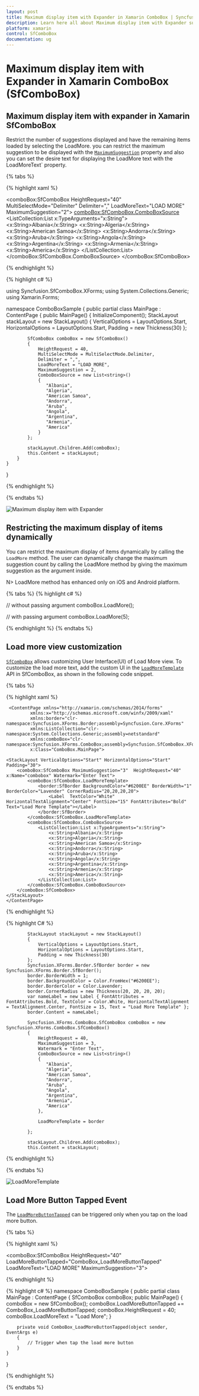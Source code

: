 ```yaml
---
layout: post
title: Maximum display item with Expander in Xamarin ComboBox | Syncfusion
description: Learn here all about Maximum display item with Expander support in Syncfusion Xamarin ComboBox (SfComboBox) control and more.
platform: xamarin
control: SfComboBox
documentation: ug
---
```

# Maximum display item with Expander in Xamarin ComboBox (SfComboBox)

## Maximum display item with expander in Xamarin SfComboBox

Restrict the number of suggestions displayed and have the remaining items loaded by selecting the LoadMore. you can restrict the maximum suggestion to be displayed with the [`MaximumSuggestion`](https://help.syncfusion.com/cr/xamarin/Syncfusion.XForms.ComboBox.SfComboBox.html#Syncfusion_XForms_ComboBox_SfComboBox_MaximumSuggestion) property and also you can set the desire text for displaying the LoadMore text with the LoadMoreText` property.

{% tabs %}

{% highlight xaml %}

<?xml version="1.0" encoding="utf-8" ?>
<ContentPage xmlns="http://xamarin.com/schemas/2014/forms"
             xmlns:x="http://schemas.microsoft.com/winfx/2009/xaml"
             xmlns:comboBox="clr-namespace:Syncfusion.SfComboBox.XForms;assembly=Syncfusion.SfComboBox.XForms"
             xmlns:ListCollection="clr-namespace:System.Collections.Generic;assembly=netstandard"
             xmlns:local="clr-namespace:ComboBoxSample"
             x:Class="ComboBoxSample.MainPage">
    <StackLayout VerticalOptions="Start" 
                 HorizontalOptions="Start" 
                 Padding="30">
        <comboBox:SfComboBox HeightRequest="40"
                             MultiSelectMode="Delimiter"
                             Delimiter=","
                             LoadMoreText="LOAD MORE"
                             MaximumSuggestion="2">
            <comboBox:SfComboBox.ComboBoxSource>
               <ListCollection:List x:TypeArguments="x:String">
                    <x:String>Albania</x:String>
                    <x:String>Algeria</x:String>
                    <x:String>American Samoa</x:String>
                    <x:String>Andorra</x:String>
                    <x:String>Aruba</x:String>
                    <x:String>Angola</x:String>
                    <x:String>Argentina</x:String>
                    <x:String>Armenia</x:String>
                    <x:String>America</x:String>
                </ListCollection:List>
            </comboBox:SfComboBox.ComboBoxSource>
        </comboBox:SfComboBox>
    </StackLayout>
</ContentPage>

{% endhighlight %}

{% highlight c# %}

using Syncfusion.SfComboBox.XForms;
using System.Collections.Generic;
using Xamarin.Forms;

namespace ComboBoxSample
{
    public partial class MainPage : ContentPage
    {
        public MainPage()
        {
            InitializeComponent();
            StackLayout stackLayout = new StackLayout()
            {
                VerticalOptions = LayoutOptions.Start,
                HorizontalOptions = LayoutOptions.Start,
                Padding = new Thickness(30)
            };

            SfComboBox comboBox = new SfComboBox()
            {
                HeightRequest = 40,
                MultiSelectMode = MultiSelectMode.Delimiter,
                Delimiter = ",",
                LoadMoreText = "LOAD MORE",
                MaximumSuggestion = 2,
                ComboBoxSource = new List<string>()
                {
                   "Albania",
                   "Algeria",
                   "American Samoa",
                   "Andorra",
                   "Aruba",
                   "Angola",
                   "Argentina",
                   "Armenia",
                   "America"
                }
            };

            stackLayout.Children.Add(comboBox);
            this.Content = stackLayout;
        }
    }
}

{% endhighlight %}

{% endtabs %}


![Maximum display item with Expander](images/Maximum-display-item-with-Expander/LoadMore.png)

## Restricting the maximum display of items dynamically

You can restrict the maximum display of items dynamically by calling the `LoadMore` method. The user can dynamically change the maximum suggestion count by calling the LoadMore method by giving the maximum suggestion as the argument inside.

N> LoadMore method has enhanced only on iOS and Android platform.

{% tabs %}
{% highlight c# %}

// without passing argument
comboBox.LoadMore();

// with passing argument
comboBox.LoadMore(5);

{% endhighlight %}
{% endtabs %}

## Load more view customization

[`SfComboBox`](https://help.syncfusion.com/cr/xamarin/Syncfusion.XForms.ComboBox.SfComboBox.html) allows customizing User Interface(UI) of Load More view.
To customize the load more text, add the custom UI in the [`LoadMoreTemplate`](https://help.syncfusion.com/cr/xamarin/Syncfusion.XForms.ComboBox.SfComboBox.html#Syncfusion_XForms_ComboBox_SfComboBox_LoadMoreTemplate) API in SfComboBox, as shown in the following code snippet.

{% tabs %}

{% highlight xaml %}

     <ContentPage xmlns="http://xamarin.com/schemas/2014/forms"
             xmlns:x="http://schemas.microsoft.com/winfx/2009/xaml"
             xmlns:border="clr-namespace:Syncfusion.XForms.Border;assembly=Syncfusion.Core.XForms"
			 xmlns:ListCollection="clr-namespace:System.Collections.Generic;assembly=netstandard"
             xmlns:comboBox="clr-namespace:Syncfusion.XForms.ComboBox;assembly=Syncfusion.SfComboBox.XForms"
             x:Class="ComboBox.MainPage">
    
    <StackLayout VerticalOptions="Start" HorizontalOptions="Start" Padding="30">
        <comboBox:SfComboBox MaximumSuggestion="3"  HeightRequest="40" x:Name="combobox" Watermark="Enter Text">
            <comboBox:SfComboBox.LoadMoreTemplate>
                <border:SfBorder BackgroundColor="#6200EE" BorderWidth="1" BorderColor="Lavender" CornerRadius="20,20,20,20">
                    <Label  TextColor="White"  HorizontalTextAlignment="Center" FontSize="15" FontAttributes="Bold" Text="Load More Template"></Label>
                </border:SfBorder>
            </comboBox:SfComboBox.LoadMoreTemplate>
            <comboBox:SfComboBox.ComboBoxSource>
                <ListCollection:List x:TypeArguments="x:String">
                    <x:String>Albania</x:String>
                    <x:String>Algeria</x:String>
                    <x:String>American Samoa</x:String>
                    <x:String>Andorra</x:String>
                    <x:String>Aruba</x:String>
                    <x:String>Angola</x:String>
                    <x:String>Argentina</x:String>
                    <x:String>Armenia</x:String>
                    <x:String>America</x:String>
                </ListCollection:List>
            </comboBox:SfComboBox.ComboBoxSource>
        </comboBox:SfComboBox>
    </StackLayout>
    </ContentPage>

{% endhighlight %} 

{% highlight C# %}

 
            StackLayout stackLayout = new StackLayout()
            {
                VerticalOptions = LayoutOptions.Start,
                HorizontalOptions = LayoutOptions.Start,
                Padding = new Thickness(30)
            };
            Syncfusion.XForms.Border.SfBorder border = new Syncfusion.XForms.Border.SfBorder();
            border.BorderWidth = 1;
            border.BackgroundColor = Color.FromHex("#6200EE");
            border.BorderColor = Color.Lavender;
            border.CornerRadius = new Thickness(20, 20, 20, 20);
            var nameLabel = new Label { FontAttributes = FontAttributes.Bold, TextColor = Color.White, HorizontalTextAlignment = TextAlignment.Center, FontSize = 15, Text = "Load More Template" };
            border.Content = nameLabel;

            Syncfusion.XForms.ComboBox.SfComboBox comboBox = new Syncfusion.XForms.ComboBox.SfComboBox()
            {
                HeightRequest = 40,
                MaximumSuggestion = 3,
                Watermark = "Enter Text",
                ComboBoxSource = new List<string>()
                {
                   "Albania",
                   "Algeria",
                   "American Samoa",
                   "Andorra",
                   "Aruba",
                   "Angola",
                   "Argentina",
                   "Armenia",
                   "America"
                },

                LoadMoreTemplate = border

            };

            stackLayout.Children.Add(comboBox);
            this.Content = stackLayout;

{% endhighlight %}

{% endtabs %}

![LoadMoreTemplate](images/Maximum-display-item-with-Expander/LoadMoreTemplate.png)

## Load More Button Tapped Event

The [`LoadMoreButtonTapped`](https://help.syncfusion.com/cr/xamarin/Syncfusion.XForms.ComboBox.SfComboBox.html#Syncfusion_XForms_ComboBox_SfComboBox_LoadMoreButtonTapped) can be triggered only when you tap on the load more button.

{% tabs %}

{% highlight xaml %}

 <comboBox:SfComboBox HeightRequest="40"
                      LoadMoreButtonTapped="ComboBox_LoadMoreButtonTapped"
                      LoadMoreText="LOAD MORE"
                      MaximumSuggestion="3">

{% endhighlight %}

{% highlight c# %}
namespace ComboBoxSample
{
    public partial class MainPage : ContentPage
    {
        SfComboBox comboBox;
        public MainPage()
        {
          comboBox = new SfComboBox();
          comboBox.LoadMoreButtonTapped += ComboBox_LoadMoreButtonTapped;
          comboBox.HeightRequest = 40;
          comboBox.LoadMoreText = "Load More";
        }

        private void ComboBox_LoadMoreButtonTapped(object sender, EventArgs e)
        {
            // Trigger when tap the load more button
        }
    }
}


{% endhighlight %}

{% endtabs %}

